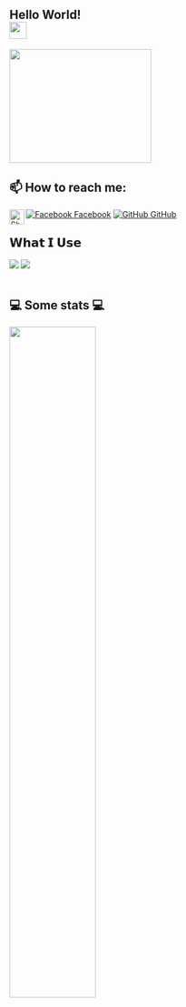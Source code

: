 ## Hello World! <div align="top"> <img src="https://raw.githubusercontent.com/iampavangandhi/iampavangandhi/master/gifs/Hi.gif" width="30px"></h2> 
<p align="top">
<img align="middle" src="https://media.giphy.com/media/26AHqZycSplGWWPAI/giphy.gif" width="250" height="200" />
	
## 📫 How to reach me: 
[![Facebook](http://i.imgur.com/fep1WsG.png) Facebook](https://www.facebook.com/julien.jelev.5)
 [![GitHub](https://i.stack.imgur.com/tskMh.png) GitHub](https://github.com/Jelev123)
  <a href="mailto:julienjelev2@gmail.com">
    <img align="left" alt="Shubhamdeep Jha | Gmail" width="26px" src="https://github.com/TheDudeThatCode/TheDudeThatCode/blob/master/Assets/Gmail.svg" />
  </a>
	
## 𝗪𝗵𝗮𝘁 𝗜 𝗨𝘀𝗲
<img src="https://img.icons8.com/color/48/000000/visual-studio.png"/></a>
<a src="https://github.com/"><img src="https://img.icons8.com/color/48/000000/github--v1.png"/></a>
</br></br>
  <h2>💻 Some stats 💻</h2>                                                                                                                            
<img width="55%" align="left" src="(https://github-readme-stats.vercel.app/api?username=anuraghazra&theme=dark&show_icons=true)" />
	

    	

